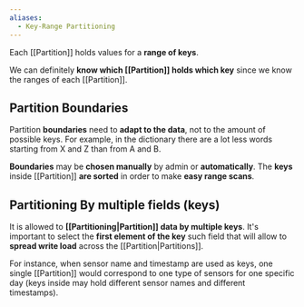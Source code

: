 ```yaml
---
aliases:
  - Key-Range Partitioning
---
```

Each [[Partition]] holds values for a **range of keys**. 

We can definitely **know which [[Partition]] holds which key** since we know the ranges of each [[Partition]].

## Partition Boundaries

Partition **boundaries** need to **adapt to the data**, not to the amount of possible keys. For example, in the dictionary there are a lot less words starting from X and Z than from A and B. 

**Boundaries** may be **chosen manually** by admin or **automatically**.
The **keys** inside [[Partition]] **are sorted** in order to make **easy range scans**.

## Partitioning By multiple fields (keys)

It is allowed to **[[Partitioning|Partition]] data by multiple keys**. It's important to select the **first element of the key** such field that will allow to **spread write load** across the [[Partition|Partitions]].

For instance, when sensor name and timestamp are used as keys, one single [[Partition]] would correspond to one type of sensors for one specific day (keys inside may hold different sensor names and different timestamps).
